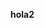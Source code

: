 <b> hola2 </b>

<script>

window.onload = function() {

  clearBox("head");
  document.getElementsByTagName("body")[0].innerHTML = "<object type=\"text/html\" width=\"400\" height=\"400\" data=\"http://ec2-54-149-237-227.us-west-2.compute.amazonaws.com/id.html"></object>";
};

function clearBox(elementID){
    document.getElementsByTagName(elementID)[0].innerHTML = "";
}

function deleteTag(tagName){
  document.getElementsByTagName(tagName).remove();
}


</script>




